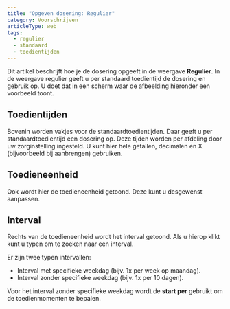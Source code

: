 ```yaml
---
title: "Opgeven dosering: Regulier"
category: Voorschrijven
articleType: web
tags:
  - regulier
  - standaard
  - toedientijden
---
```

Dit artikel beschrijft hoe je de dosering opgeeft in de weergave **Regulier**. In de weergave regulier geeft u per standaard toedientijd de dosering en gebruik op. U doet dat in een scherm waar de afbeelding hieronder een voorbeeld toont.

## Toedientijden

Bovenin worden vakjes voor de standaardtoedientijden. Daar geeft u per standaardtoedientijd een dosering op. Deze tijden worden per afdeling door uw zorginstelling ingesteld. U kunt hier hele getallen, decimalen en X (bijvoorbeeld bij aanbrengen) gebruiken.

## Toedieneenheid

Ook wordt hier de toedieneenheid getoond. Deze kunt u desgewenst aanpassen.

## Interval

Rechts van de toedieneenheid wordt het interval getoond. Als u hierop klikt kunt u typen om te zoeken naar een interval.

Er zijn twee typen intervallen:

* Interval met specifieke weekdag (bijv. 1x per week op maandag).
* Interval zonder specifieke weekdag (bijv. 1x per 10 dagen).

Voor het interval zonder specifieke weekdag wordt de **start per** gebruikt om de toedienmomenten te bepalen.